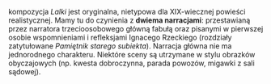 kompozycja *Lalki* jest oryginalna, nietypowa dla XIX-wiecznej powieści realistycznej. Mamy tu do czynienia z **dwiema narracjami**: przestawianą przez narratora trzecioosobowego główną fabułą oraz pisanymi w pierwszej osobie wspomnieniami i refleksjami Ignacego Rzeckiego (rozdziały zatytułowane *Pamiętnik starego subiekta*). Narracja główna nie ma jednorodnego charakteru. Niektóre sceny są utrzymane w stylu obrazków obyczajowych (np. kwesta dobroczynna, parada powozów, migawki z sali sądowej).